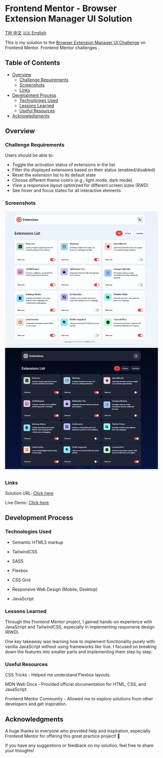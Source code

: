 # Frontend Mentor - Browser Extension Manager UI Solution

[TW 中文](README.md)
[🇬🇧 English](README-en.md)

This is my solution to the [Browser Extension Manager UI Challenge](https://www.frontendmentor.io/challenges/browser-extension-manager-ui-yNZnOfsMAp) on Frontend Mentor. Frontend Mentor challenges .

## Table of Contents

- [Overview](#Overview)
  - [Challenge Requirements](#Challenge-Requirements)
  - [Screenshots](#Screenshots)
  - [Links](#Links)
- [Development Process](#Development-Process)
  - [Technologies Used](#Technologies-Used)
  - [Lessons Learned](#Lessons-Learned)
  - [Useful Resources](#Useful-Resources)
- [Acknowledgments](#Acknowledgments)

## Overview

### Challenge Requirements

Users should be able to:

- Toggle the activation status of extensions in the list
- Filter the displayed extensions based on their status (enabled/disabled)
- Reset the extension list to its default state
- Choose different theme colors (e.g., light mode, dark mode)
- View a responsive layout optimized for different screen sizes (RWD)
- See hover and focus states for all interactive elements

### Screenshots

![Light](./assets/images/result-light.png)
![Dark](./assets/images/result-dark.png)

### Links

Solution URL: [Click here](https://github.com/eliowei/Browser-extension-manager-UI?tab=readme-ov-file)

Live Demo: [Click here](https://eliowei.github.io/Browser-extension-manager-UI/)

## Development Process

### Technologies Used

- Semantic HTML5 markup

- TailwindCSS

- SASS

- Flexbox

- CSS Grid

- Responsive Web Design (Mobile, Desktop)

- JavaScript

### Lessons Learned

Through this Frontend Mentor project, I gained hands-on experience with JavaScript and TailwindCSS, especially in implementing responsive design (RWD).

One key takeaway was learning how to implement functionality purely with vanilla JavaScript without using frameworks like Vue. I focused on breaking down the features into smaller parts and implementing them step by step.

### Useful Resources

CSS Tricks - Helped me understand Flexbox layouts.

MDN Web Docs - Provided official documentation for HTML, CSS, and JavaScript.

Frontend Mentor Community - Allowed me to explore solutions from other developers and get inspiration.

## Acknowledgments

A huge thanks to everyone who provided help and inspiration, especially Frontend Mentor for offering this great practice project! 🚀

If you have any suggestions or feedback on my solution, feel free to share your thoughts!
